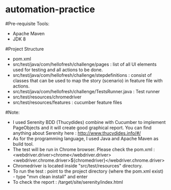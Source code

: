 # automation-practice

#Pre-requisite Tools:
-    Apache Maven
-    JDK 8

#Project Structure
-	pom.xml
-	src/test/java/com/hellofresh/challenge/pages : list of all UI elements used for testing and all actions to be done.
-	src/test/java/com/hellofresh/challenge/stepdefinitions : consist of classes that can be used to map the story (scenario) in feature file with actions.
-	src/test/java/com/hellofresh/challenge/TestsRunner.java : Test runner
-	src/test/resources/chromedriver
-	src/test/resources/features : cucumber feature files

#Note:
-    I used Serenity BDD (Thucydides) combine with Cucumber to implement PageObjects and it will create good graphical report. You can find anything about Serenity here : http://www.thucydides.info/#/
-    As for the programming language, I used Java and Apache Maven as build tool.
-    The test will be run in Chrome browser. Please check the pom.xml : <webdriver.driver>chrome</webdriver.driver> <webdriver.chrome.driver>${chromedriver}</webdriver.chrome.driver>
-    Chromedriver is located inside "src/test/resources" directory.
-    To run the test : point to the project directory (where the pom.xml exist) - type "mvn clean install" and enter
-    To check the report : /target/site/serenity/index.html
